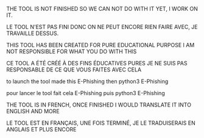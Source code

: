 THE TOOL IS NOT FINISHED SO WE CAN NOT DO WITH IT YET, I WORK ON IT.

LE TOOL N'EST PAS FINI DONC ON NE PEUT ENCORE RIEN FAIRE AVEC, JE TRAVAILLE DESSUS.


THIS TOOL HAS BEEN CREATED FOR PURE EDUCATIONAL PURPOSE I AM NOT RESPONSIBLE FOR WHAT YOU DO WITH THIS

CE TOOL A ÉTÉ CRÉÉ À DES FINS ÉDUCATIVES PURES JE NE SUIS PAS RESPONSABLE DE CE QUE VOUS FAITES AVEC CELA


to launch the tool made this E-Phishing then python3 E-Phishing

pour lancer le tool fait cela E-Phishing puis python3 E-Phishing


THE TOOL IS IN FRENCH, ONCE FINISHED I WOULD TRANSLATE IT INTO ENGLISH AND MORE

LE TOOL EST EN FRANÇAIS, UNE FOIS TERMINÉ, JE LE TRADUISERAIS EN ANGLAIS ET PLUS ENCORE
